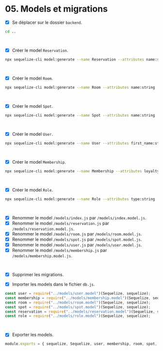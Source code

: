 # 05. Models et migrations

- [x] Se déplacer sur le dossier `backend`.
```bash
cd ..
```

<br>

- [x] Créer le model `Reservation`.
```bash
npx sequelize-cli model:generate --name Reservation --attributes name:string,date:date,note:string,number_of_customers:integer,status:integer
```

<br>

- [x] Créer le model `Room`.
```bash
npx sequelize-cli model:generate --name Room --attributes name:string
```
<br>

- [x] Créer le model `Spot`.
```bash
npx sequelize-cli model:generate --name Spot --attributes name:string
```

<br>

- [x] Créer le model `User`.
```bash
npx sequelize-cli model:generate --name User --attributes first_name:string,last_name:string,email:string,phone_number:string,password:string
```

<br>

- [x] Créer le model `Membership`.
```bash
npx sequelize-cli model:generate --name Membership --attributes loyalty_status:string,number_of_reservations:integer,expiration_date:date
```

<br>

- [x] Créer le model `Role`.
```bash
npx sequelize-cli model:generate --name Role --attributes type:string
```

<br>

- [x] Renommer le model `/models/index.js` par `/models/index.model.js`.
- [x] Renommer le model `/models/reservation.js` par `/models/reservation.model.js`.
- [x] Renommer le model `/models/room.js` par `/models/room.model.js`.
- [x] Renommer le model `/models/spot.js` par `/models/spot.model.js`.
- [x] Renommer le model `/models/user.js` par `/models/user.model.js`.
- [x] Renommer le model `/models/membership.js` par `/models/membership.model.js`.

 <br>
 
- [x] Supprimer les migrations.

- [x] Importer les models dans le fichier `db.js`.
```javascript
const user = require("../models/user.model")(Sequelize, sequelize);
const membership = require("../models/membership.model")(Sequelize, sequelize);
const room = require("../models/room.model")(Sequelize, sequelize);
const spot = require("../models/spot.model")(Sequelize, sequelize);
const reservation = require("../models/reservation.model")(Sequelize, sequelize);
const role = require("../models/role.model")(Sequelize, sequelize);
```

<br>

- [x] Exporter les models.
```javascript
module.exports = { sequelize, Sequelize, user, membership, room, spot, reservation, role };
```
